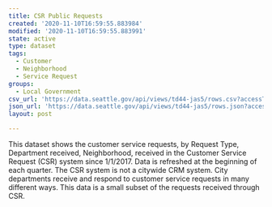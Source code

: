 ```yaml
---
title: CSR Public Requests
created: '2020-11-10T16:59:55.883984'
modified: '2020-11-10T16:59:55.883991'
state: active
type: dataset
tags:
  - Customer
  - Neighborhood
  - Service Request
groups:
  - Local Government
csv_url: 'https://data.seattle.gov/api/views/td44-jas5/rows.csv?accessType=DOWNLOAD'
json_url: 'https://data.seattle.gov/api/views/td44-jas5/rows.json?accessType=DOWNLOAD'
layout: post

---
```

This dataset shows the customer service requests, by Request Type, Department received, Neighborhood, received in the Customer Service Request (CSR) system since 1/1/2017.
Data is refreshed at the beginning of each quarter. The CSR system is not a citywide CRM system.  City departments receive and respond to customer service requests in many different ways.  This data is a small subset of the requests received through CSR.

